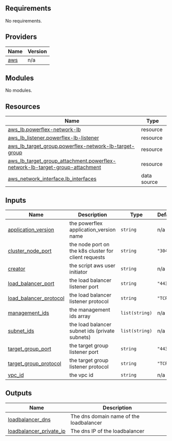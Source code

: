 <!--
Copyright (c) 2024 Dell Inc., or its subsidiaries. All Rights Reserved.

Licensed under the Mozilla Public License Version 2.0 (the "License");
you may not use this file except in compliance with the License.
You may obtain a copy of the License at

    http://mozilla.org/MPL/2.0/


Unless required by applicable law or agreed to in writing, software
distributed under the License is distributed on an "AS IS" BASIS,
WITHOUT WARRANTIES OR CONDITIONS OF ANY KIND, either express or implied.
See the License for the specific language governing permissions and
limitations under the License.
-->


<!-- BEGIN_TF_DOCS -->
## Requirements

No requirements.

## Providers

| Name | Version |
|------|---------|
| <a name="provider_aws"></a> [aws](#provider\_aws) | n/a |

## Modules

No modules.

## Resources

| Name | Type |
|------|------|
| [aws_lb.powerflex-network-lb](https://registry.terraform.io/providers/hashicorp/aws/latest/docs/resources/lb) | resource |
| [aws_lb_listener.powerflex-lb-listener](https://registry.terraform.io/providers/hashicorp/aws/latest/docs/resources/lb_listener) | resource |
| [aws_lb_target_group.powerflex-network-lb-target-group](https://registry.terraform.io/providers/hashicorp/aws/latest/docs/resources/lb_target_group) | resource |
| [aws_lb_target_group_attachment.powerflex-network-lb-target-group-attachment](https://registry.terraform.io/providers/hashicorp/aws/latest/docs/resources/lb_target_group_attachment) | resource |
| [aws_network_interface.lb_interfaces](https://registry.terraform.io/providers/hashicorp/aws/latest/docs/data-sources/network_interface) | data source |

## Inputs

| Name | Description | Type | Default | Required |
|------|-------------|------|---------|:--------:|
| <a name="input_application_version"></a> [application\_version](#input\_application\_version) | the powerflex application\_version name | `string` | n/a | yes |
| <a name="input_cluster_node_port"></a> [cluster\_node\_port](#input\_cluster\_node\_port) | the node port on the k8s cluster for client requests | `string` | `"30400"` | no |
| <a name="input_creator"></a> [creator](#input\_creator) | the script aws user initiator | `string` | n/a | yes |
| <a name="input_load_balancer_port"></a> [load\_balancer\_port](#input\_load\_balancer\_port) | the load balancer listener port | `string` | `"443"` | no |
| <a name="input_load_balancer_protocol"></a> [load\_balancer\_protocol](#input\_load\_balancer\_protocol) | the load balancer listener protocol | `string` | `"TCP"` | no |
| <a name="input_management_ids"></a> [management\_ids](#input\_management\_ids) | the management ids array | `list(string)` | n/a | yes |
| <a name="input_subnet_ids"></a> [subnet\_ids](#input\_subnet\_ids) | the load balancer subnet ids (private subnets) | `list(string)` | n/a | yes |
| <a name="input_target_group_port"></a> [target\_group\_port](#input\_target\_group\_port) | the target group listener port | `string` | `"443"` | no |
| <a name="input_target_group_protocol"></a> [target\_group\_protocol](#input\_target\_group\_protocol) | the target group listener protocol | `string` | `"TCP"` | no |
| <a name="input_vpc_id"></a> [vpc\_id](#input\_vpc\_id) | the vpc id | `string` | n/a | yes |

## Outputs

| Name | Description |
|------|-------------|
| <a name="output_loadbalancer_dns"></a> [loadbalancer\_dns](#output\_loadbalancer\_dns) | The dns domain name of the loadbalancer |
| <a name="output_loadbalancer_private_ip"></a> [loadbalancer\_private\_ip](#output\_loadbalancer\_private\_ip) | The dns IP of the loadbalancer |
<!-- END_TF_DOCS -->